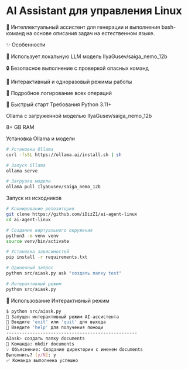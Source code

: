 # AI Assistant для управления Linux
🤖 Интеллектуальный ассистент для генерации и выполнения bash-команд на основе описания задач на естественном языке.

✨ Особенности

🧠 Использует локальную LLM модель IlyaGusev/saiga_nemo_12b

🔒 Безопасное выполнение с проверкой опасных команд

💬 Интерактивный и одноразовый режимы работы

📝 Подробное логирование всех операций

🚀 Быстрый старт
Требования
Python 3.11+

Ollama с загруженной моделью IlyaGusev/saiga_nemo_12b

8+ GB RAM

Установка Ollama и модели
```bash
# Установка Ollama
curl -fsSL https://ollama.ai/install.sh | sh

# Запуск Ollama
ollama serve

# Загрузка модели
ollama pull IlyaGusev/saiga_nemo_12b
```

Запуск из исходников
```bash
# Клонирование репозитория
git clone https://github.com/iDizZ1/ai-agent-linux
cd ai-agent-linux

# Создание виртуального окружения
python3 -m venv venv
source venv/bin/activate

# Установка зависимостей
pip install -r requirements.txt

# Одиночный запрос
python src/aiask.py ask "создать папку test"

# Интерактивный режим
python src/aiask.py
```

📖 Использование
Интерактивный режим
```bash
$ python src/aiask.py
🤖 Запущен интерактивный режим AI-ассистента
💬 Введите 'exit' или 'quit' для выхода
📝 Введите 'help' для получения помощи
--------------------------------------------------
AIask> создать папку documents
🤖 Команда: mkdir documents
💡 Объяснение: Создание директории с именем documents
Выполнить? [y/N]: y
✅ Команда выполнена успешно
```


